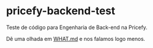 # pricefy-backend-test

Teste de código para Engenharia de Back-end na Pricefy.

Dê uma olhada em [WHAT.md](WHAT.md) e nos falamos logo menos.